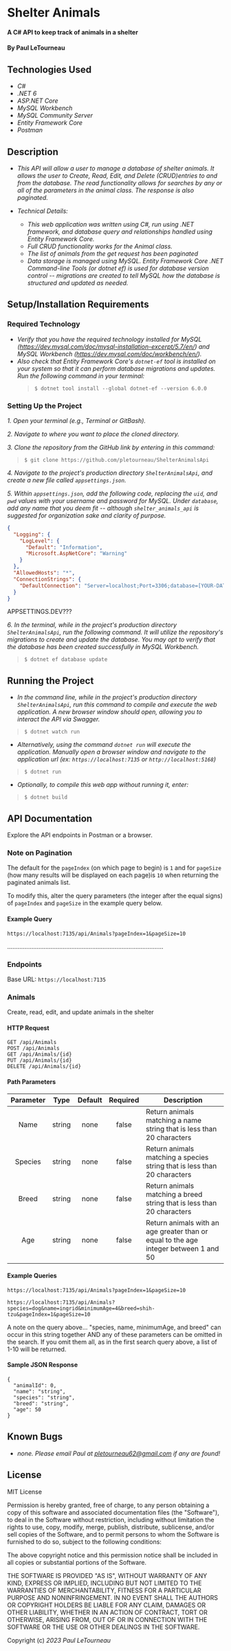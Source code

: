 # Shelter Animals

#### A C# API to keep track of animals in a shelter

#### By Paul LeTourneau

## Technologies Used

- _C#_
- _.NET 6_
- _ASP.NET Core_
- _MySQL Workbench_
- _MySQL Community Server_
- _Entity Framework Core_
- _Postman_

## Description

- _This API will allow a user to manage a database of shelter animals. It allows the user to Create, Read, Edit, and Delete (CRUD)entries to and from the database. The read functionality allows for searches by any or all of the parameters in the animal class. The response is also paginated._

- _Technical Details:_

  - _This web application was written using C#, run using .NET framework, and database query and relationships handled using Entity Framework Core._
  - _Full CRUD functionality works for the Animal class._
  - _The list of animals from the get request has been paginated_
  - _Data storage is managed using MySQL. Entity Framework Core .NET Command-line Tools (or dotnet ef) is used for database version control -- migrations are created to tell MySQL how the database is structured and updated as needed._


## Setup/Installation Requirements

### Required Technology

- _Verify that you have the required technology installed for MySQL (https://dev.mysql.com/doc/mysql-installation-excerpt/5.7/en/) and MySQL Workbench (https://dev.mysql.com/doc/workbench/en/)._
- _Also check that Entity Framework Core's `dotnet-ef` tool is installed on your system so that it can perform database migrations and updates. Run the following command in your terminal:_
  > ```
  > $ dotnet tool install --global dotnet-ef --version 6.0.0
  > ```

### Setting Up the Project

_1. Open your terminal (e.g., Terminal or GitBash)._

_2. Navigate to where you want to place the cloned directory._

_3. Clone the repository from the GitHub link by entering in this command:_

> ```
> $ git clone https://github.com/pletourneau/ShelterAnimalsApi
> ```

_4. Navigate to the project's production directory `ShelterAnimalsApi`, and create a new file called `appsettings.json`._

_5. Within `appsettings.json`, add the following code, replacing the `uid`, and `pwd` values with your username and password for MySQL. Under `database`, add any name that you deem fit -- although `shelter_animals_api` is suggested for organization sake and clarity of purpose._

```json
{
  "Logging": {
    "LogLevel": {
      "Default": "Information",
      "Microsoft.AspNetCore": "Warning"
    }
  },
  "AllowedHosts": "*",
  "ConnectionStrings": {
    "DefaultConnection": "Server=localhost;Port=3306;database=[YOUR-DATABASE-NAME-HERE];uid=[YOUR-USERNAME-HERE];pwd=[YOUR-PASSWORD-HERE];"
  }
}

```

APPSETTINGS.DEV???



_6. In the terminal, while in the project's production directory `ShelterAnimalsApi`, run the following command. It will utilize the repository's migrations to create and update the database. You may opt to verify that the database has been created successfully in MySQL Workbench._

> ```
> $ dotnet ef database update
> ```

## Running the Project

- _In the command line, while in the project's production directory `ShelterAnimalsApi`, run this command to compile and execute the web application. A new browser window should open, allowing you to interact the API via Swagger._

> ```
> $ dotnet watch run
> ```

- _Alternatively, using the command `dotnet run` will execute the application. Manually open a browser window and navigate to the application url (ex: `https://localhost:7135` or `http://localhost:5168`)_

> ```
> $ dotnet run
> ```

- _Optionally, to compile this web app without running it, enter:_

> ```
> $ dotnet build
> ```

## API Documentation
Explore the API endpoints in Postman or a browser. 

### Note on Pagination

The default for the `pageIndex` (on which page to begin) is `1` and for `pageSize` (how many results will be displayed on each page)is `10` when returning the paginated animals list.

To modify this, alter the query parameters (the integer after the equal signs) of `pageIndex` and `pageSize` in the example query below.

#### Example Query
```
https://localhost:7135/api/Animals?pageIndex=1&pageSize=10

```
..........................................................................................

### Endpoints
Base URL: `https://localhost:7135`

### Animals
Create, read, edit, and update animals in the shelter

#### HTTP Request
```
GET /api/Animals
POST /api/Animals
GET /api/Animals/{id}
PUT /api/Animals/{id}
DELETE /api/Animals/{id}
```


#### Path Parameters
| Parameter | Type | Default | Required | Description |
| :---: | :---: | :---: | :---: | --- |
| Name | string | none | false | Return animals matching a name string that is less than 20 characters|
| Species | string | none | false | Return animals matching a species string that is less than 20 characters|
| Breed | string | none | false | Return animals matching a breed string that is less than 20 characters|
| Age | string | none | false | Return animals with an age greater than or equal to the age integer between 1 and 50|

#### Example Queries
```
https://localhost:7135/api/Animals?pageIndex=1&pageSize=10

https://localhost:7135/api/Animals?species=dog&name=ingrid&minimumAge=4&breed=shih-tzu&pageIndex=1&pageSize=10

```
A note on the query above... "species, name, minimumAge, and breed" can occur in this string together AND any of these parameters can be omitted in the search. If you omit them all, as in the first search query above, a list of 1-10 will be returned.

#### Sample JSON Response
```
{
  "animalId": 0,
  "name": "string",
  "species": "string",
  "breed": "string",
  "age": 50
}
``` 


## Known Bugs

- _none. Please email Paul at <pletourneau62@gmail.com> if any are found!_

## License

MIT License

Permission is hereby granted, free of charge, to any person obtaining a copy of this software and associated documentation files (the "Software"), to deal in the Software without restriction, including without limitation the rights to use, copy, modify, merge, publish, distribute, sublicense, and/or sell copies of the Software, and to permit persons to whom the Software is furnished to do so, subject to the following conditions:

The above copyright notice and this permission notice shall be included in all copies or substantial portions of the Software.

THE SOFTWARE IS PROVIDED "AS IS", WITHOUT WARRANTY OF ANY KIND, EXPRESS OR IMPLIED, INCLUDING BUT NOT LIMITED TO THE WARRANTIES OF MERCHANTABILITY, FITNESS FOR A PARTICULAR PURPOSE AND NONINFRINGEMENT. IN NO EVENT SHALL THE AUTHORS OR COPYRIGHT HOLDERS BE LIABLE FOR ANY CLAIM, DAMAGES OR OTHER LIABILITY, WHETHER IN AN ACTION OF CONTRACT, TORT OR OTHERWISE, ARISING FROM, OUT OF OR IN CONNECTION WITH THE SOFTWARE OR THE USE OR OTHER DEALINGS IN THE SOFTWARE.

Copyright (c) _2023_ _Paul LeTourneau_